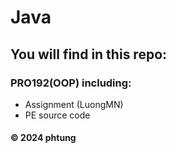 # Java

## You will find in this repo:

### PRO192(OOP) including:
* Assignment (LuongMN)
* PE source code



#### © 2024 phtung 